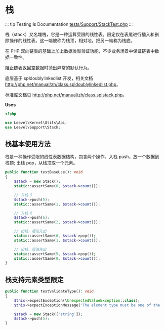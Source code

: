 # 栈

::: tip Testing Is Documentation
[tests/Support/StackTest.php](https://github.com/hunzhiwange/framework/blob/master/tests/Support/StackTest.php)
:::

栈（stack）又名堆栈，它是一种运算受限的线性表。限定仅在表尾进行插入和删除操作的线性表。这一端被称为栈顶，相对地，把另一端称为栈底。

在 PHP 双向链表的基础上加上数据类型验证功能，不少业务场景中保证链表中数据一致性。

阻止链表返回空数据时抛出异常的默认行为。

底层基于 spldoublylinkedlist 开发，相关文档 <http://php.net/manual/zh/class.spldoublylinkedlist.php>。

标准库文档见 <http://php.net/manual/zh/class.splstack.php>。

**Uses**

``` php
<?php

use Leevel\Kernel\Utils\Api;
use Leevel\Support\Stack;
```

## 栈基本使用方法

栈是一种操作受限的线性表数据结构，包含两个操作。入栈 push，放一个数据到栈顶; 出栈 pop，从栈顶取一个元素。

``` php
public function testBaseUse(): void
{
    $stack = new Stack();
    static::assertSame(0, $stack->count());

    // 入栈 5
    $stack->push(5);
    static::assertSame(1, $stack->count());

    // 入栈 6
    $stack->push(6);
    static::assertSame(2, $stack->count());

    // 出栈，后进先出
    static::assertSame(6, $stack->pop());
    static::assertSame(1, $stack->count());

    // 出栈，后进先出
    static::assertSame(5, $stack->pop());
    static::assertSame(0, $stack->count());
}
```

## 栈支持元素类型限定

``` php
public function testValidateType(): void
{
    $this->expectException(\UnexpectedValueException::class);
    $this->expectExceptionMessage('The element type must be one of the following `string`.');

    $stack = new Stack(['string']);
    $stack->push(5);
}
```